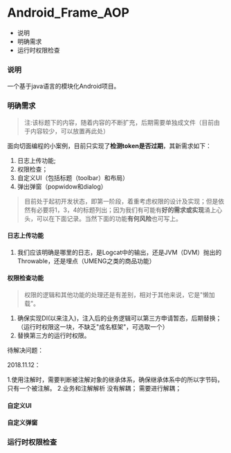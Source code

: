 # Android_Frame_AOP
* 说明
* 明确需求
* 运行时权限检查
### 说明
一个基于java语言的模块化Android项目。 
### 明确需求
> 注:该标题下的内容，随着内容的不断扩充，后期需要单独成文件（目前由于内容较少，可以放置再此处）

面向切面编程的小案例，目前只实现了**检测token是否过期**，其新需求如下：
  1. 日志上传功能;
  2. 权限检查；
  3. 自定义UI（包括标题（toolbar）和布局）
  4. 弹出弹窗（popwidow和dialog）
  
> 目前处于起初开发状态，即第一阶段，着重考虑权限的设计及实现；但是依然有必要将1，3，4的标题列出；因为我们有可能有**好的需求或实现**涌上心头，可以在下面记录。当然下面的功能**有何风险**也可写上。
#### 日志上传功能
  
  1. 我们应该明确是哪里的日志，是Logcat中的输出，还是JVM（DVM）抛出的Throwable，还是埋点（UMENG之类的商品功能）
  
#### 权限检查功能
> 权限的逻辑和其他功能的处理还是有差别，相对于其他来说，它是"懒加载"。
  1. 确保实现DI(以来注入)，注入后的业务逻辑可以第三方申请暂态，后期替换；（运行时权限这一块，不缺乏"成名框架"，可选取一个）
  2. 替换第三方的运行时权限。
 
 待解决问题：
 
 2018.11.12：
 
  1.使用注解时，需要判断被注解对象的继承体系，确保继承体系中的所以字节码，只有一个被注解。
  2.业务和注解解析 没有解耦； 需要进行解耦；

#### 自定义UI

#### 自定义弹窗

### 运行时权限检查
